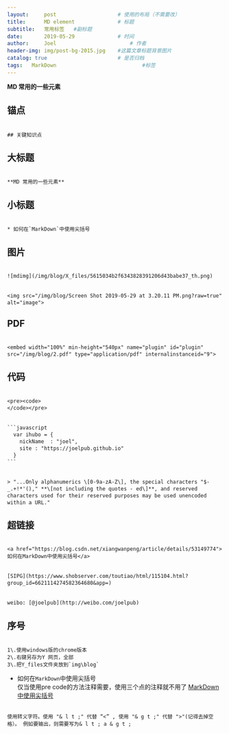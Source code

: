 ```yaml
---
layout:     post   				    # 使用的布局（不需要改）
title:      MD element 				# 标题 
subtitle:   常用标签   #副标题
date:       2019-05-29 				# 时间
author:     Joel 						# 作者
header-img: img/post-bg-2015.jpg 	#这篇文章标题背景图片
catalog: true 						# 是否归档
tags:	MarkDown							#标签
---
```

**MD 常用的一些元素**

## 锚点
<pre><code>
## 关键知识点
</code></pre>
## 大标题
<pre><code>
**MD 常用的一些元素**
</code></pre>
## 小标题
<pre><code>
* 如何在`MarkDown`中使用尖括号
</code></pre>
## 图片
<pre><code>
![mdimg](/img/blog/X_files/5615034b2f6343828391206d43babe37_th.png)
</code></pre>
<pre><code>
&lt;img src="/img/blog/Screen Shot 2019-05-29 at 3.20.11 PM.png?raw=true" alt="image"&gt;
</code></pre>
## PDF
<pre><code>
&lt;embed width="100%" min-height="540px" name="plugin" id="plugin" src="/img/blog/2.pdf" type="application/pdf" internalinstanceid="9"&gt;
</code></pre>
## 代码
<pre><code>
&lt;pre&gt;&lt;code&gt;
&lt;/code&gt;&lt;/pre&gt;
</code></pre>
<pre><code>
```javascript
  var ihubo = {
    nickName  : "joel",
    site : "https://joelpub.github.io"
  }
```
</code></pre>
<pre><code>
> "...Only alphanumerics \[0-9a-zA-Z\], the special characters "$-_.+!*'()," **\[not including the quotes - ed\]**, and reserved characters used for their reserved purposes may be used unencoded within a URL."
</code></pre>

## 超链接
<pre><code>
&lt;a href="https://blog.csdn.net/xiangwanpeng/article/details/53149774"&gt;如何在MarkDown中使用尖括号&lt;/a&gt;
</code></pre>
<pre><code>
[SIPG](https://www.shobserver.com/toutiao/html/115104.html?group_id=6621114274582364680&app=) 
</code></pre>
<pre><code>
weibo: [@joelpub](http://weibo.com/joelpub)
</code></pre> 

## 序号
<pre><code>
1\.使用windows版的chrome版本
2\.右键另存为Y 网页，全部
3\.把Y_files文件夹放到`img\blog`
</code></pre> 

* 如何在`MarkDown`中使用尖括号  
仅当使用pre code的方法注释需要，使用三个点的注释就不用了
[MarkDown中使用尖括号]("https://blog.csdn.net/xiangwanpeng/article/details/53149774) 
<pre><code>
使用转义字符。使用 "& l t ;" 代替 “<” , 使用 "& g t ;" 代替 ">"(记得去掉空格）。 例如要输出<a>，则需要写为& l t ; a & g t ; 
</code></pre>
